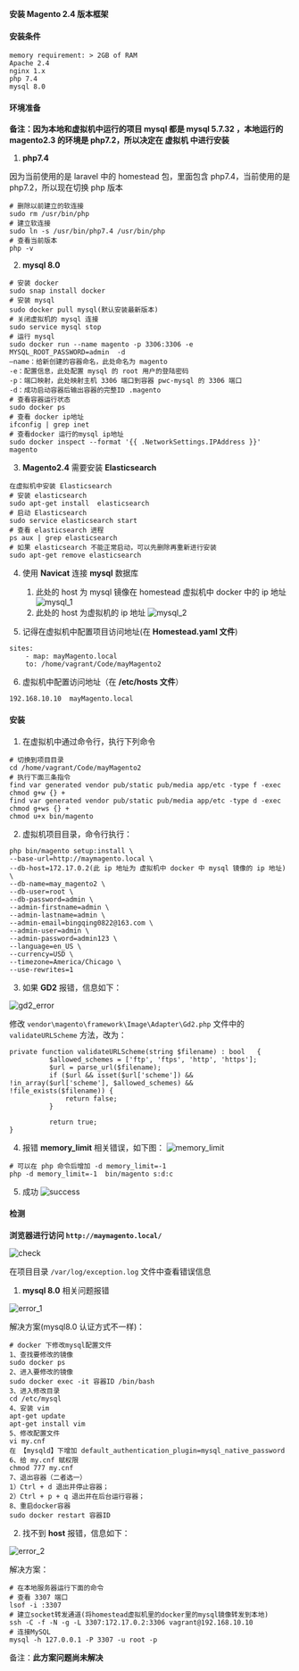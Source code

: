 **安装 Magento 2.4 版本框架**

#### 安装条件
```
memory requirement: > 2GB of RAM
Apache 2.4
nginx 1.x
php 7.4
mysql 8.0
```


#### 环境准备

**备注：因为本地和虚拟机中运行的项目 mysql 都是 mysql 5.7.32 ，本地运行的 magento2.3 的环境是 php7.2，所以决定在 虚拟机 中进行安装**

1. **php7.4**

因为当前使用的是 laravel 中的 homestead 包，里面包含 php7.4，当前使用的是 php7.2，所以现在切换 php 版本
```
# 删除以前建立的软连接
sudo rm /usr/bin/php
# 建立软连接
sudo ln -s /usr/bin/php7.4 /usr/bin/php 
# 查看当前版本
php -v
```

2. **mysql 8.0**

```
# 安装 docker
sudo snap install docker
# 安装 mysql
sudo docker pull mysql(默认安装最新版本)
# 关闭虚拟机的 mysql 连接
sudo service mysql stop
# 运行 mysql
sudo docker run --name magento -p 3306:3306 -e MYSQL_ROOT_PASSWORD=admin  -d 
–name：给新创建的容器命名，此处命名为 magento
-e：配置信息，此处配置 mysql 的 root 用户的登陆密码
-p：端口映射，此处映射主机 3306 端口到容器 pwc-mysql 的 3306 端口
-d：成功启动容器后输出容器的完整ID .magento 
# 查看容器运行状态
sudo docker ps
# 查看 docker ip地址
ifconfig | grep inet
# 查看docker 运行的mysql ip地址
sudo docker inspect --format '{{ .NetworkSettings.IPAddress }}' magento
```

3. **Magento2.4** 需要安装 **Elasticsearch**

```
在虚拟机中安装 Elasticsearch
# 安装 elasticsearch
sudo apt-get install  elasticsearch
# 启动 Elasticsearch
sudo service elasticsearch start
# 查看 elasticsearch 进程
ps aux | grep elasticsearch
# 如果 elasticsearch 不能正常启动，可以先删除再重新进行安装
sudo apt-get remove elasticsearch
```

4. 使用 **Navicat** 连接 **mysql** 数据库
    1. 此处的 host 为 mysql 镜像在 homestead 虚拟机中 docker 中的 ip 地址
    ![mysql_1](/images/mysql_1.png)
    2. 此处的 host 为虚拟机的 ip 地址
    ![mysql_2](/images/mysql_2.png)

5. 记得在虚拟机中配置项目访问地址(在 **Homestead.yaml 文件**)
```
sites:
    - map: mayMagento.local
    to: /home/vagrant/Code/mayMagento2
```

6. 虚拟机中配置访问地址（在 **/etc/hosts 文件**）
```
192.168.10.10  mayMagento.local
```

#### 安装

1. 在虚拟机中通过命令行，执行下列命令

```
# 切换到项目目录
cd /home/vagrant/Code/mayMagento2
# 执行下面三条指令
find var generated vendor pub/static pub/media app/etc -type f -exec chmod g+w {} +
find var generated vendor pub/static pub/media app/etc -type d -exec chmod g+ws {} +
chmod u+x bin/magento
```

2. 虚拟机项目目录，命令行执行：

```
php bin/magento setup:install \
--base-url=http://maymagento.local \
--db-host=172.17.0.2(此 ip 地址为 虚拟机中 docker 中 mysql 镜像的 ip 地址) \
--db-name=may_magento2 \
--db-user=root \
--db-password=admin \
--admin-firstname=admin \
--admin-lastname=admin \
--admin-email=bingqing0822@163.com \
--admin-user=admin \
--admin-password=admin123 \
--language=en_US \
--currency=USD \
--timezone=America/Chicago \
--use-rewrites=1
```

3. 如果 **GD2** 报错，信息如下：

![gd2_error](/images/gd2.png)

修改 `vendor\magento\framework\Image\Adapter\Gd2.php` 文件中的 `validateURLScheme` 方法，改为：
```
private function validateURLScheme(string $filename) : bool   {
          $allowed_schemes = ['ftp', 'ftps', 'http', 'https'];
          $url = parse_url($filename);
          if ($url && isset($url['scheme']) && !in_array($url['scheme'], $allowed_schemes) && !file_exists($filename)) {
              return false;
          }

          return true;   
}
```

4. 报错 **memory_limit** 相关错误，如下图：
![memory_limit](/images/memory_limit.png)

```
# 可以在 php 命令后增加 -d memory_limit=-1
php -d memory_limit=-1  bin/magento s:d:c
```

5. 成功
![success](/images/success_magento2.4.png)


#### 检测

**浏览器进行访问 `http://maymagento.local/`**

![check](/images/check_1.jpg)

在项目目录 `/var/log/exception.log` 文件中查看错误信息

1. **mysql 8.0** 相关问题报错

![error_1](/images/mysql_3.jpg)

解决方案(mysql8.0 认证方式不一样)：
```
# docker 下修改mysql配置文件
1、查找要修改的镜像
sudo docker ps
2、进入要修改的镜像
sudo docker exec -it 容器ID /bin/bash
3、进入修改目录
cd /etc/mysql
4、安装 vim
apt-get update
apt-get install vim
5、修改配置文件
vi my.cnf
在 【mysqld】下增加 default_authentication_plugin=mysql_native_password
6、给 my.cnf 赋权限
chmod 777 my.cnf
7、退出容器（二者选一）
1）Ctrl + d 退出并停止容器；
2）Ctrl + p + q 退出并在后台运行容器；
8、重启docker容器
sudo docker restart 容器ID
```

2. 找不到 **host** 报错，信息如下：

![error_2](/images/mysql_4.jpg)

解决方案：
```
# 在本地服务器运行下面的命令
# 查看 3307 端口
lsof -i :3307
# 建立socket转发通道(将homestead虚拟机里的docker里的mysql镜像转发到本地)
ssh -C -f -N -g -L 3307:172.17.0.2:3306 vagrant@192.168.10.10
# 连接MySQL
mysql -h 127.0.0.1 -P 3307 -u root -p 
```

备注：**此方案问题尚未解决**

